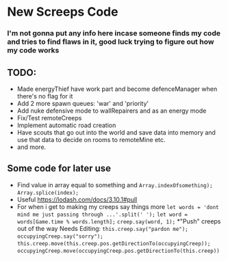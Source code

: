 # New Screeps Code


### I'm not gonna put any info here incase someone finds my code and tries to find flaws in it, good luck trying to figure out how my code works

## TODO:
* Made energyThief have work part and become defenceManager when there's no flag for it
* Add 2 more spawn queues: 'war' and 'priority'
* Add nuke defensive mode to wallRepairers and as an energy mode
* Fix/Test remoteCreeps
* Implement automatic road creation
* Have scouts that go out into the world and save data into memory and use that data to decide on rooms to remoteMine etc.
* and more.

## Some code for later use

* Find value in array equal to something and
`Array.indexOfsomething);`
`Array.splice(index);`
* Useful https://lodash.com/docs/3.10.1#pull
* For when i get to making my creeps say things more
`let words = 'dont mind me just passing through ...'.split(' ');`
`let word = words[Game.time % words.length];`
`creep.say(word, 1);`
*"Push" creeps out of the way Needs Editing:
`this.creep.say("pardon me");`
`occupyingCreep.say("sorry");`
`this.creep.move(this.creep.pos.getDirectionTo(occupyingCreep));`
`occupyingCreep.move(occupyingCreep.pos.getDirectionTo(this.creep))`